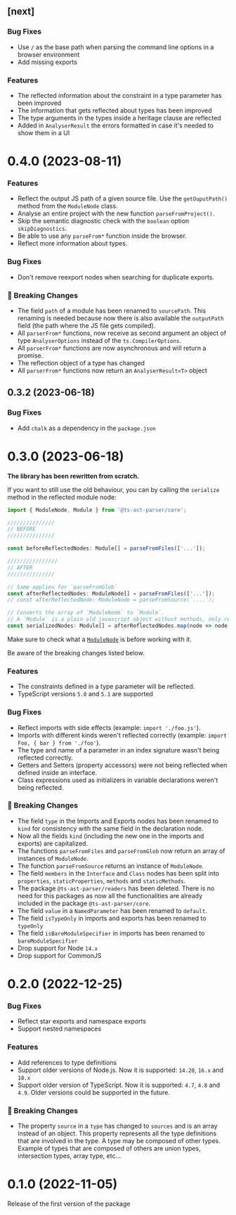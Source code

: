 ## [next]

### Bug Fixes

- Use `/` as the base path when parsing the command line options in a browser environment
- Add missing exports

### Features

- The reflected information about the constraint in a type parameter has been improved
- The information that gets reflected about types has been improved
- The type arguments in the types inside a heritage clause are reflected
- Added in `AnalyserResult` the errors formatted in case it's needed to show them in a UI

# 0.4.0 (2023-08-11)

### Features

- Reflect the output JS path of a given source file. Use the `getOuputPath()` method from the `ModuleNode` class.
- Analyse an entire project with the new function `parseFromProject()`.
- Skip the semantic diagnostic check with the `boolean` option `skipDiagnostics`.
- Be able to use any `parseFrom*` function inside the browser.
- Reflect more information about types.

### Bug Fixes

- Don't remove reexport nodes when searching for duplicate exports.

### 🚨 Breaking Changes

- The field `path` of a module has been renamed to `sourcePath`. This renaming is needed because now there is also
    available the `outputPath` field (the path where the JS file gets compiled).
- All `parserFrom*` functions, now receive as second argument an object of type `AnalyserOptions` instead of
    the `ts.CompilerOptions`.
- All `parserFrom*` functions are now asynchronous and will return a promise.
- The reflection object of a type has changed
- All `parserFrom*` functions now return an `AnalyserResult<T>` object

## 0.3.2 (2023-06-18)

### Bug Fixes

- Add `chalk` as a dependency in the `package.json`

# 0.3.0 (2023-06-18)

**The library has been rewritten from scratch.**

If you want to still use the old behaviour, you can by calling the `serialize` method in the reflected module node:

```typescript
import { ModuleNode, Module } from '@ts-ast-parser/core';

///////////////
// BEFORE
///////////////

const beforeReflectedNodes: Module[] = parseFromFiles(['...']);

////////////////
// AFTER
///////////////

// Same applies for `parseFromGlob`
const afterReflectedNodes: ModuleNode[] = parseFromFiles(['...']);
// const afterReflectedNode: ModuleNode = parseFromSource(`....`);

// Converts the array of `ModuleNode` to `Module`.
// A `Module` is a plain old javascript object without methods, only read-only properties.
const serializedNodes: Module[] = afterReflectedNodes.map(node => node.serialize());
```

Make sure to check what a [`ModuleNode`](./src/nodes/module-node.ts) is before working with it.

Be aware of the breaking changes listed below.

### Features

- The constraints defined in a type parameter will be reflected.
- TypeScript versions `5.0` and `5.1` are supported

### Bug Fixes

- Reflect imports with side effects (example: `import './foo.js'`).
- Imports with different kinds weren't reflected correctly (example: `import Foo, { bar } from './foo'`).
- The type and name of a parameter in an index signature wasn't being reflected correctly.
- Getters and Setters (property accessors) were not being reflected when defined inside an interface.
- Class expressions used as initializers in variable declarations weren't being reflected.

### 🚨 Breaking Changes

- The field `type` in the Imports and Exports nodes has been renamed to `kind` for consistency with the same field in
    the declaration node.
- Now all the fields `kind` (including the new one in the imports and exports) are capitalized.
- The functions `parseFromFiles` and `parseFromGlob` now return an array of instances of `ModuleNode`.
- The function `parseFromSource` returns an instance of `ModuleNode`.
- The field `members` in the `Interface` and `Class` nodes has been split into `properties`, `staticProperties`,
    `methods` and `staticMethods`.
- The package `@ts-ast-parser/readers` has been deleted. There is no need for this packages as now all the
    functionalities are already included in the package `@ts-ast-parser/core`.
- The field `value` in a `NamedParameter` has been renamed to `default`.
- The field `isTypeOnly` in imports and exports has been renamed to `typeOnly`
- The field `isBareModuleSpecifier` in imports has been renamed to `bareModuleSpecifier`
- Drop support for Node `14.x`
- Drop support for CommonJS

# 0.2.0 (2022-12-25)

### Bug Fixes

- Reflect star exports and namespace exports
- Support nested namespaces

### Features

- Add references to type definitions
- Support older versions of Node.js. Now it is supported: `14.20`, `16.x` and `18.x`
- Support older version of TypeScript. Now it is supported: `4.7`, `4.8` and `4.9`. Older versions could be supported
    in the future.

### 🚨 Breaking Changes

- The property `source` in a `type` has changed to `sources` and is an array instead of an object.
    This property represents all the type definitions that are involved in the type. A type may be composed of
    other types. Example of types that are composed of others are union types, intersection types, array type, etc...

# 0.1.0 (2022-11-05)

Release of the first version of the package

